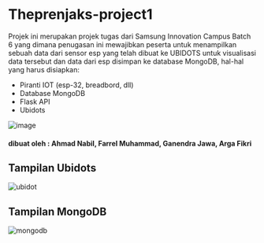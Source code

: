 # Theprenjaks-project1
Projek ini merupakan projek tugas dari Samsung Innovation Campus Batch 6 yang dimana penugasan ini mewajibkan peserta untuk menampilkan sebuah data dari sensor esp yang telah dibuat ke UBIDOTS untuk visualisasi data tersebut dan data dari esp disimpan ke database MongoDB, hal-hal yang harus disiapkan:
- Piranti IOT (esp-32, breadbord, dll)
- Database MongoDB
- Flask API
- Ubidots
  
![image](https://github.com/user-attachments/assets/b09c28d2-21aa-46b4-aa2c-eb97d4ed7a33)


#### dibuat oleh : Ahmad Nabil, Farrel Muhammad, Ganendra Jawa, Arga Fikri


## Tampilan Ubidots
![ubidot](https://github.com/user-attachments/assets/3afbcb8b-57e4-4764-8031-8aac8189f726)

## Tampilan MongoDB
![mongodb](https://github.com/user-attachments/assets/ab610579-c4e5-4521-95ac-d5a751fbb336)
